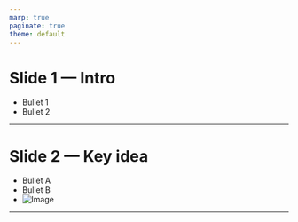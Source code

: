 ```yaml
---
marp: true
paginate: true
theme: default
---
```

<!-- i was not able to get the folding action i wanted for the entire slide: title + content with start tag -->
<!-- slide:start -->
# Slide 1 — Intro
- Bullet 1
- Bullet 2
<!-- slide:end -->

---

<!--
SCRIPT: Slide 1
This is my spoken script for slide 1.
-->

<!-- slide:start -->
# Slide 2 — Key idea
- Bullet A
- Bullet B
- ![Image](images/example.png)
<!-- slide:end -->

---

<!--
SCRIPT: Slide 2
More detailed speaker notes for slide 2.
-->
